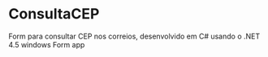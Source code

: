 # ConsultaCEP
Form para consultar CEP nos correios, desenvolvido em C# usando o .NET 4.5 windows Form app
